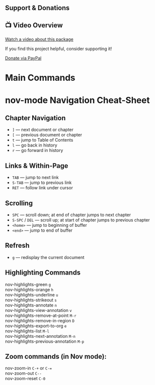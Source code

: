 ## Support & Donations


## 📺 Video Overview

[Watch a video about this package](https://youtu.be/HSxXWzGnMVI)

If you find this project helpful, consider supporting it!

[Donate via PayPal](https://www.paypal.com/paypalme/revrari)

# Main Commands

# nov-mode Navigation Cheat-Sheet

## Chapter Navigation
- `]` — next document or chapter  
- `[` — previous document or chapter  
- `t` — jump to Table of Contents  
- `l` — go back in history  
- `r` — go forward in history  

## Links & Within-Page
- `TAB` — jump to next link  
- `S-TAB` — jump to previous link  
- `RET` — follow link under cursor  

## Scrolling
- `SPC` — scroll down; at end of chapter jumps to next chapter  
- `S-SPC` / `DEL` — scroll up; at start of chapter jumps to previous chapter  
- `<home>` — jump to beginning of buffer  
- `<end>` — jump to end of buffer  

## Refresh
- `g` — redisplay the current document  

## Highlighting Commands

nov-highlights-green        	    `g`  
nov-highlights-orange	            `h`  
nov-highlights-underline	        `u`  
nov-highlights-strikeout	        `s`  
nov-highlights-annotate	            `n`  
nov-highlights-view-annotation	    `v`  
nov-highlights-remove-at-point	    `M-r`  
nov-highlights-remove-in-region	    `D`  
nov-highlights-export-to-org	    `e`  
nov-highlights-list	                `M-l`  
nov-highlights-next-annotation	    `M-n`  
nov-highlights-previous-annotation	`M-p`  

## Zoom commands (in Nov mode):

nov-zoom-in	    `C-+` or `C-=`  
nov-zoom-out	`C--`  
nov-zoom-reset	`C-0`  



